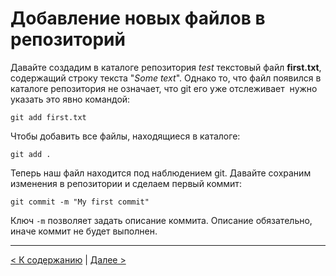 # Добавление новых файлов в репозиторий

Давайте создадим в каталоге репозитория *test* текстовый файл **first.txt**, содержащий строку текста "*Some text*". Однако то, что файл появился в каталоге репозитория не означает, что git его уже отслеживает ­ нужно указать это явно командой: 
```
git add first.txt
```

Чтобы добавить все файлы, находящиеся в каталоге:
```
git add .
```

Теперь наш файл находится под наблюдением git. Давайте сохраним изменения в репозитории и сделаем первый коммит: 
```
git commit -­m "My first commit" 
```

Ключ `­-m` позволяет задать описание коммита. Описание обязательно, иначе коммит не будет выполнен.

--- 

[< К содержанию](./README.md) | [Далее >](./04_3_sending_changes.md)